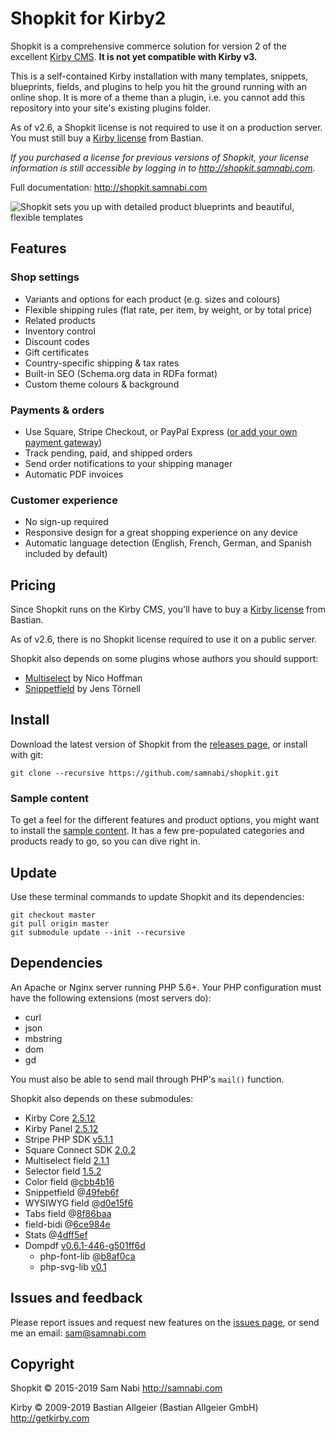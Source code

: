 # Shopkit for Kirby2

Shopkit is a comprehensive commerce solution for version 2 of the excellent [Kirby CMS](http://getkirby.com). **It is not yet compatible with Kirby v3.**

This is a self-contained Kirby installation with many templates, snippets, blueprints, fields, and plugins to help you hit the ground running with an online shop. It is more of a theme than a plugin, i.e. you cannot add this repository into your site's existing plugins folder.

As of v2.6, a Shopkit license is not required to use it on a production server. You must still buy a [Kirby license](http://getkirby.com/license) from Bastian.

*If you purchased a license for previous versions of Shopkit, your license information is still accessible by logging in to <http://shopkit.samnabi.com>.*

Full documentation: <http://shopkit.samnabi.com>

![Shopkit sets you up with detailed product blueprints and beautiful, flexible templates](site/plugins/shopkit/preview.png)

## Features

### Shop settings

- Variants and options for each product (e.g. sizes and colours)
- Flexible shipping rules (flat rate, per item, by weight, or by total price)
- Related products
- Inventory control
- Discount codes
- Gift certificates
- Country-specific shipping & tax rates
- Built-in SEO (Schema.org data in RDFa format)
- Custom theme colours & background

### Payments & orders

- Use Square, Stripe Checkout, or PayPal Express ([or add your own payment gateway](https://shopkit.samnabi.com/docs/creating-your-own-payment-gateway))
- Track pending, paid, and shipped orders
- Send order notifications to your shipping manager
- Automatic PDF invoices

### Customer experience

- No sign-up required
- Responsive design for a great shopping experience on any device 
- Automatic language detection (English, French, German, and Spanish included by default)

## Pricing

Since Shopkit runs on the Kirby CMS, you'll have to buy a [Kirby license](http://getkirby.com/license) from Bastian.

As of v2.6, there is no Shopkit license required to use it on a public server.

Shopkit also depends on some plugins whose authors you should support:

- [Multiselect](https://gumroad.com/l/kirby-multiselect) by Nico Hoffman
- [Snippetfield](https://github.com/jenstornell/kirby-snippetfield/issues/5) by Jens Törnell

## Install

Download the latest version of Shopkit from the [releases page](https://github.com/samnabi/shopkit/releases), or install with git:

    git clone --recursive https://github.com/samnabi/shopkit.git

### Sample content

To get a feel for the different features and product options, you might want to install the [sample content](https://github.com/samnabi/shopkit-sample-content). It has a few pre-populated categories and products ready to go, so you can dive right in.

## Update

Use these terminal commands to update Shopkit and its dependencies:

    git checkout master
    git pull origin master
    git submodule update --init --recursive

## Dependencies

An Apache or Nginx server running PHP 5.6+. Your PHP configuration must have the following extensions (most servers do):

- curl
- json
- mbstring
- dom
- gd

You must also be able to send mail through PHP's `mail()` function.

Shopkit also depends on these submodules:

- Kirby Core [2.5.12](https://github.com/getkirby/kirby)
- Kirby Panel [2.5.12](https://github.com/getkirby/panel)
- Stripe PHP SDK [v5.1.1](https://github.com/stripe/stripe-php)
- Square Connect SDK [2.0.2](https://github.com/square/connect-php-sdk)
- Multiselect field [2.1.1](https://github.com/distantnative/field-multiselect)
- Selector field [1.5.2](https://github.com/storypioneers/kirby-selector)
- Color field @[cbb4b16](https://github.com/ian-cox/Kirby-Color-Picker)
- Snippetfield @[49feb6f](https://github.com/jenstornell/kirby-snippetfield)
- WYSIWYG field @[d0e15f6](https://github.com/samnabi/kirby-wysiwyg)
- Tabs field @[8f86baa](https://github.com/afbora/Kirby-Tabs-Field)
- field-bidi @[6ce984e](https://github.com/samnabi/field-bidi)
- Stats @[4dff5ef](https://github.com/samnabi/kirby-stats)
- Dompdf [v0.6.1-446-g501ff6d](https://github.com/samnabi/dompdf)
    - php-font-lib @[b8af0ca](https://github.com/PhenX/php-font-lib)
    - php-svg-lib [v0.1](https://github.com/PhenX/php-svg-lib)

## Issues and feedback

Please report issues and request new features on the [issues page](https://github.com/samnabi/shopkit/issues), or send me an email: <sam@samnabi.com>

## Copyright

Shopkit © 2015-2019 Sam Nabi <http://samnabi.com>

Kirby © 2009-2019 Bastian Allgeier (Bastian Allgeier GmbH) <http://getkirby.com>